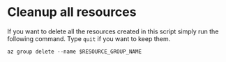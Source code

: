 # Cleanup all resources

If you want to delete all the resources created in this script simply run the following command. Type `quit` if you want to keep them.

```
az group delete --name $RESOURCE_GROUP_NAME
```